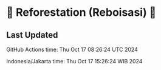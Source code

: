 
# 🌳 Reforestation (Reboisasi) 🌲

## Last Updated

GitHub Actions time: Thu Oct 17 08:26:24 UTC 2024

Indonesia/Jakarta time: Thu Oct 17 15:26:24 WIB 2024
